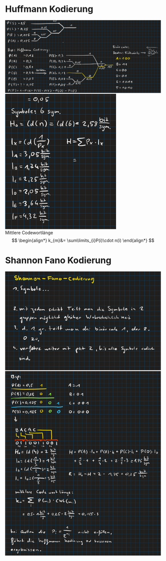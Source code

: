 # Huffmann Kodierung

![Pasted image 20230419154757](../Softwaretechnik/Datenbank/assets/Pasted%20image%2020230419154757.png)  
![Pasted image 20230419154808](../Softwaretechnik/Datenbank/assets/Pasted%20image%2020230419154808.png)  
Mittlere Codewortlänge
$$
\begin{align*}
k_{m}&= \sum\limits_{i}P(i)\cdot n(i)
\end{align*}
$$

# Shannon Fano Kodierung

![Pasted image 20230419154706](../Softwaretechnik/Datenbank/assets/Pasted%20image%2020230419154706.png)  
![Pasted image 20230419154728](../Softwaretechnik/Datenbank/assets/Pasted%20image%2020230419154728.png)